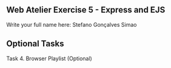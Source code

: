 ## Web Atelier Exercise 5 - Express and EJS

Write your full name here: Stefano Gonçalves Simao


## Optional Tasks

 Task 4. Browser Playlist (Optional)
